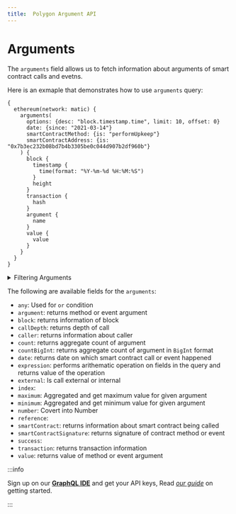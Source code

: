 ```yaml
---
title:  Polygon Argument API
---
```



<head>
<meta name="title" content="Polygon Smart Contract Calls and Event Argument API"/>
<meta name="description" content="Get decoded Polygon's Smart contract event and Arguments, Run aggregation and filtering in real time of historical Smart contract events and calls."/>
<meta name="keywords" content="polygon api, polygon python api, polygon nft api, polygon scan api, polygon matic api, polygon api docs, polygon crypto api, polygon blockchain api,matic network api"/>
<meta name="robots" content="index, follow"/>
<meta http-equiv="Content-Type" content="text/html; charset=utf-8"/>
<meta name="language" content="English"/>

<!-- Open Graph / Facebook -->
<meta property="og:type" content="website" />
<meta property="og:title" content="Polygon Smart Contract Calls and Event Argument API" />
<meta property="og:description" content="Get decoded Polygon's Smart contract event and Arguments, Run aggregation and filtering in real time of historical Smart contract events and calls." />

<!-- Twitter -->
<meta property="twitter:card" content="summary_large_image" />
<meta property="twitter:title" content="Polygon Smart Contract Calls and Event Argument API" />
<meta property="twitter:description" content="Get decoded Polygon's Smart contract event and Arguments, Run aggregation and filtering in real time of historical Smart contract events and calls." />
</head>


# Arguments

The `arguments` field allows us to fetch information about arguments of smart contract calls and evetns.

Here is an exmaple that demonstrates how to use `arguments` query:

```
{
  ethereum(network: matic) {
    arguments(
      options: {desc: "block.timestamp.time", limit: 10, offset: 0}
      date: {since: "2021-03-14"}
      smartContractMethod: {is: "performUpkeep"}
      smartContractAddress: {is: "0x7b3ec232b08bd7b4b3305be0c044d907b2df960b"}
    ) {
      block {
        timestamp {
          time(format: "%Y-%m-%d %H:%M:%S")
        }
        height
      }
      transaction {
        hash
      }
      argument {
        name
      }
      value {
        value
      }
    }
  }
}

```

<details>
<summary>Filtering Arguments</summary>

- `any`:
- `argument`: Filter by specific argument for smart contract method or event
- `argumentType`: Filter by argument type for smart contract method or event
- `callDepth`: Filter by call depth
- `caller`: Filter by address of the caller 
- `date`: Filter by selecting time in range, list or just time
- `external`:
- `height`: Filter by height of the block
- `options`: Filter returned data by ordering, limiting, and constraining it.
- `reference`:
- `signatureType`:
- `smartContractAddress`: Filter by smart contract address
- `smartContractEvent`: Filter by smart contract event
- `smartContractMethod`: Filter by smart contract method
- `time`: Filter by selecting time in range, list or just time
- `txFrom`: Filter by address which created transaction
- `txHash`: Filter by transaction hash
- `value`: Filter by argument value

</details>

The following are available fields for the `arguments`:

- `any`: Used for `or` condition
- `argument`: returns method or event argument
- `block`: returns information of block
- `callDepth`: returns depth of call
- `caller`: returns information about caller
- `count`: returns aggregate count of argument
- `countBigInt`: returns aggregate count of argument in `BigInt` format
- `date`: returns date on which smart contract call or event happened
- `expression`: performs arithematic operation on fields in the query and returns value of the operation
- `external`: Is call external or internal
- `index`: 
- `maximum`: Aggregated and get maximum value for given argument
- `minimum`: Aggregated and get minimum value for given argument
- `number`: Covert into Number
- `reference`:
- `smartContract`: returns information about smart contract being called
- `smartContractSignature`: returns signature of contract method or event
- `success`:
- `transaction`: returns transaction information
- `value`: returns value of method or event argument



:::info

Sign up on our **[GraphQL IDE](https://ide.bitquery.io/)** and get your API keys, Read _[our guide](/docs/graphql-ide/how-to-start/)_ on getting started.

:::